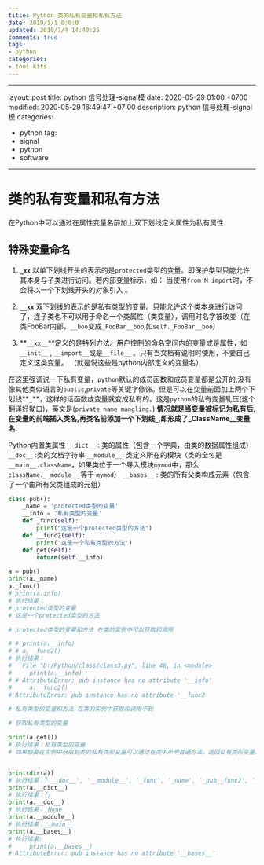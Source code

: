 ```yaml
---
title: Python 类的私有变量和私有方法
date: 2019/1/1 0:0:0
updated: 2019/7/4 14:40:25
comments: true
tags:
- python
categories:
- tool kits
---
```


---
layout: post
title: python 信号处理-signal模
date: 2020-05-29 01:00 +0700
modified: 2020-05-29 16:49:47 +07:00
description: python 信号处理-signal模
categories:
  - python
tag:
  - signal
  - python
  - software
---

# 类的私有变量和私有方法

在Python中可以通过在属性变量名前加上双下划线定义属性为私有属性

## 特殊变量命名

1. **`_xx`** 以单下划线开头的表示的是`protected`类型的变量。即保护类型只能允许其本身与子类进行访问。若内部变量标示，如： 当使用`from M import`时，不会将以一个下划线开头的对象引入 。

2. **`__xx`** 双下划线的表示的是私有类型的变量。只能允许这个类本身进行访问了，连子类也不可以用于命名一个类属性（类变量），调用时名字被改变（在类FooBar内部，`__boo`变成`_FooBar__boo`,如`self._FooBar__boo`）

3. **`__xx__`**定义的是特列方法。用户控制的命名空间内的变量或是属性，如`__init__` , `__import__`或是`__file__` 。只有当文档有说明时使用，不要自己定义这类变量。 （就是说这些是python内部定义的变量名）

在这里强调说一下私有变量，`python`默认的成员函数和成员变量都是公开的,没有像其他类似语言的`public`,`private`等关键字修饰。但是可以在变量前面加上两个下划线**`_`**，这样的话函数或变量就变成私有的。这是`python`的私有变量轧压(这个翻译好拗口)，英文是(`private name mangling.`) **情况就是当变量被标记为私有后,在变量的前端插入类名,再类名前添加一个下划线`_`,即形成了_ClassName__变量名.**



Python内置类属性
`__dict__` : 类的属性（包含一个字典，由类的数据属性组成）
`__doc__` :类的文档字符串
`__module__`: 类定义所在的模块（类的全名是`__main__.className`，如果类位于一个导入模块`mymod`中，那么`className.__module__` 等于 `mymod`）
`__bases__` : 类的所有父类构成元素（包含了一个由所有父类组成的元组）



```python
class pub():
    _name = 'protected类型的变量'
    __info = '私有类型的变量'
    def _func(self):
        print("这是一个protected类型的方法")
    def __func2(self):
        print('这是一个私有类型的方法')
    def get(self):
        return(self.__info)

a = pub()
print(a._name)
a._func()
# print(a.info)
# 执行结果：
# protected类型的变量
# 这是一个protected类型的方法

# protected类型的变量和方法 在类的实例中可以获取和调用

# # print(a.__info)
# # a.__func2()
# 执行结果：
#   File "D:/Python/class/class3.py", line 46, in <module>
#     print(a.__info)
# # AttributeError: pub instance has no attribute '__info'
#     a.__func2()
# AttributeError: pub instance has no attribute '__func2'

# 私有类型的变量和方法 在类的实例中获取和调用不到

# 获取私有类型的变量

print(a.get())
# 执行结果：私有类型的变量
# 如果想要在实例中获取到类的私有类形变量可以通过在类中声明普通方法，返回私有类形变量的方式获取


print(dir(a))
# 执行结果：['__doc__', '__module__', '_func', '_name', '_pub__func2', '_pub__info', 'get']
print(a.__dict__)
# 执行结果：{}
print(a.__doc__)
# 执行结果： None
print(a.__module__)
# 执行结果：__main__
print(a.__bases__)
# 执行结果:
#     print(a.__bases__)
# AttributeError: pub instance has no attribute '__bases__'
```

